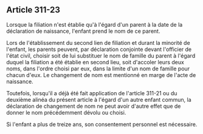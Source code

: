 Article 311-23
----
Lorsque la filiation n'est établie qu'à l'égard d'un parent à la date de la
déclaration de naissance, l'enfant prend le nom de ce parent.

Lors de l'établissement du second lien de filiation et durant la minorité de
l'enfant, les parents peuvent, par déclaration conjointe devant l'officier de
l'état civil, choisir soit de lui substituer le nom de famille du parent à
l'égard duquel la filiation a été établie en second lieu, soit d'accoler leurs
deux noms, dans l'ordre choisi par eux, dans la limite d'un nom de famille pour
chacun d'eux. Le changement de nom est mentionné en marge de l'acte de
naissance.

Toutefois, lorsqu'il a déjà été fait application de l'article 311-21 ou du
deuxième alinéa du présent article à l'égard d'un autre enfant commun, la
déclaration de changement de nom ne peut avoir d'autre effet que de donner le
nom précédemment dévolu ou choisi.

Si l'enfant a plus de treize ans, son consentement personnel est nécessaire.

